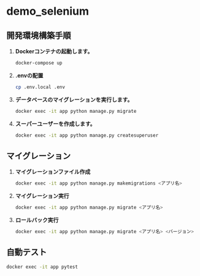 # demo_selenium

## 開発環境構築手順

1. **Dockerコンテナの起動します。**

    ```sh
    docker-compose up
2. **.envの配置**

    ```sh
    cp .env.local .env
3. **データベースのマイグレーションを実行します。**

    ```sh
    docker exec -it app python manage.py migrate
4. **スーパーユーザーを作成します。**

    ```sh
    docker exec -it app python manage.py createsuperuser
## マイグレーション

1. **マイグレーションファイル作成**

    ```sh
    docker exec -it app python manage.py makemigrations <アプリ名>
2. **マイグレーション実行**

    ```sh
    docker exec -it app python manage.py migrate <アプリ名>
3. **ロールバック実行**

    ```sh
    docker exec -it app python manage.py migrate <アプリ名> <バージョン>
## 自動テスト

```sh
docker exec -it app pytest
